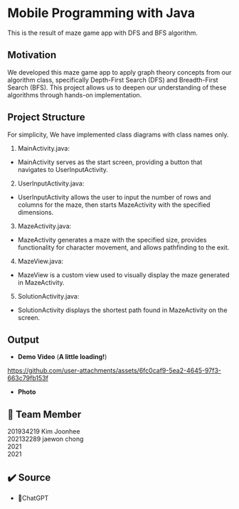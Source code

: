 # Mobile Programming with Java
This is the result of maze game app with DFS and BFS algorithm.


## Motivation
We developed this maze game app to apply graph theory concepts from our algorithm class, specifically Depth-First Search (DFS) and Breadth-First Search (BFS). 
This project allows us to deepen our understanding of these algorithms through hands-on implementation.

## Project Structure

For simplicity, We have implemented class diagrams with class names only. </br>

1. MainActivity.java: </br>
-  MainActivity serves as the start screen, providing a button that navigates to UserInputActivity.</br>

2. UserInputActivity.java: </br>
-  UserInputActivity allows the user to input the number of rows and columns for the maze, then starts MazeActivity with the specified dimensions.</br>

3. MazeActivity.java: </br>
-  MazeActivity generates a maze with the specified size, provides functionality for character movement, and allows pathfinding to the exit.</br>

4. MazeView.java: </br>
-  MazeView is a custom view used to visually display the maze generated in MazeActivity.</br>

5. SolutionActivity.java: </br>
-  SolutionActivity displays the shortest path found in MazeActivity on the screen.</br>


## Output
* **Demo Video** (**A little loading!**) </br>

https://github.com/user-attachments/assets/6fc0caf9-5ea2-4645-97f3-663c79fb153f


* **Photo** </br>

## 👥 Team Member
201934219 Kim Joonhee </br>
202132289 jaewon chong </br>
2021</br>
2021</br>
 
## ✔️ Source
* ChatGPT </br>
